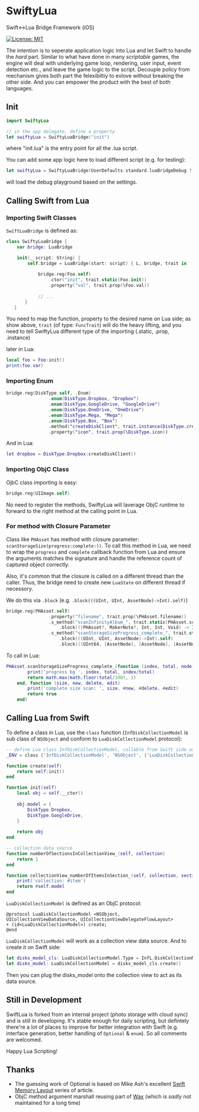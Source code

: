 # SwiftyLua
Swift&lt;->Lua Bridge Framework (iOS)

[![License: MIT](https://img.shields.io/badge/License-MIT-yellow.svg)](https://opensource.org/licenses/MIT)

The intention is to seperate application logic into Lua and let Swift to handle the *hard* part. Similar to what have done in many *scriptable* games, the engine will deal with underlying game loop, rendering, user input, event detection etc., and leave the game logic to the script. Decouple policy from mechanism gives both part the felexibiltiy to evlove without breaking the other side. And you can empower the product with the best of both languages.

## Init

```swift
import SwiftyLua

// in the app delegate, define a property
let swiftyLua = SwiftyLuaBridge("init")
```
where "init.lua" is the entry point for all the .lua script. 

You can add some app logic here to load different script (e.g. for testing):
```swift
let swiftyLua = SwiftyLuaBridge(UserDefaults.standard.luaBridgeDebug ? "playground/main" : "init")
```
will load the debug playground based on the settings.

## Calling Swift from Lua

### Importing Swift Classes

`SwiftLuaBridge` is defined as: 
```swift
class SwiftyLuaBridge {
    var bridge: LuaBridge

    init(_ script: String) {
        self.bridge = LuaBridge(start: script) { L, bridge, trait in
            
            bridge.reg(Foo.self)
                .ctor("init", trait.static(Foo.init))
                .property("val", trait.prop(\Foo.val))
                
            // ...
       }
   }
```

You need to map the function, property to the desired name on Lua side; as show above, `trait` (of type: `FuncTrait`) will do the heavy lifting, and you need to tell SwiftyLua different type of the importing (.static, .prop, .instance)

later in Lua: 
```lua
local foo = Foo:init()
print(foo.var)
```

### Importing Enum

```swift
bridge.reg(DiskType.self, .Enum)
                .enum(DiskType.Dropbox, "Dropbox")
                .enum(DiskType.GoogleDrive, "GoogleDrive")
                .enum(DiskType.OneDrive, "OneDrive")
                .enum(DiskType.Mega, "Mega")
                .enum(DiskType.Box, "Box")
                .method("createDiskClient", trait.instance(DiskType.createDiskClient))
                .property("icon", trait.prop(\DiskType.icon))
```

And in Lua: 
```lua
let dropbox = DiskType.Dropbox:createDiskClient()
```

### Importing ObjC Class

OjbC class importing is easy:
```swift
bridge.reg(UIImage.self)
```
No need to register the methods, SwiftyLua will laverage ObjC runtime to forward to the right method at the calling point in Lua. 

### For method with Closure Parameter 

Class like `PHAsset` has method with closure parameter: `scanStorageSize(progress:complete:))`. To call this method in Lua, we need to wrap the `progress` and `complete` callback function from Lua and ensure the arguments matches the signature and handle the reference count of captured object correctly.

Also, it's common that the closure is called on a different thread than the caller. Thus, the bridge need to create new `LuaState` on different thread if necessory.

We do this via `.block` (e.g. `.block(((UInt, UInt, AssetNode)->Int).self)`)

```swift
bridge.reg(PHAsset.self)
                .property("filename", trait.prop(\PHAsset.filename))
                .s_method("scanInfinityAlbum_", trait.static(PHAsset.scanInfinityAlbum(_:)))
                    .block(((PHAsset?, MakerNote?, Int, Int, Void) -> Int).self)
                .s_method("scanStorageSizeProgress_complete_", trait.static(PHAsset.scanStorageSize(progress:complete:)))
                    .block(((UInt, UInt, AssetNode)->Int).self)
                    .block(((UInt64, [AssetNode], [AssetNode], [AssetNode])->()).self)
```

To call in Lua:
```lua
PHAsset.scanStorageSizeProgress_complete_(function (index, total, node)
		print('progress bg ', index, total, index/total)
		return math.max(math.floor(total/100), 1)
	end, function (size, new, delete, edit)
		print('complete size scan: ', size, #new, #delete, #edit)
        return true
    end)
```

## Calling Lua from Swift

To define a class in Lua, use the `class` function (`InfDiskCollectionModel` is sub class of `NSObject` and conform to `LuaDiskCollectionModel` protocol):
```lua
-- define Lua class InfDiskCollectionModel, callable from Swift side as LuaDiskCollectionModel
_ENV = class {'InfDiskCollectionModel', 'NSObject', {'LuaDiskCollectionModel'}}

function create(self)
	return self:init()
end

function init(self)
	local obj = self.__ctor()
	
	obj.model = {
		DiskType.Dropbox,
		DiskType.GoogleDrive,
	}
	
	return obj
end

-- collection data source
function numberOfSectionsInCollectionView_(self, collection)
	return 1
end

function collectionView_numberOfItemsInSection_(self, collection, section)
	print('collection: #item')
	return #self.model
end

```

`LuaDiskCollectionModel` is defined as an ObjC protocol:
```Objc
@protocol LuaDiskCollectionModel <NSObject, UICollectionViewDataSource, UICollectionViewDelegateFlowLayout>
+ (id<LuaDiskCollectionModel>) create;
@end
```

`LuaDiskCollectionModel` will work as a collection view data source. And to create it on Swift side:
```Swift
let disks_model_cls: LuaDiskCollectionModel.Type = InfL.DiskCollectionModel.lclass()
let disks_model: LuaDiskCollectionModel = disks_model_cls.create()
```
Then you can plug the disks_model onto the collection view to act as its data source. 

## Still in Development
SwiftLua is forked from an internal project (photo storage with cloud sync) and is still in developing. It's stable enough for daily scripting, but defintely there're a lot of places to improve for better integration with Swift (e.g. interface generation, better handling of `Optional` & `enum`). So all comments are welcomed. 

Happy Lua Scripting!

## Thanks
* The guessing work of Optional is based on Mike Ash's excellent [Swift Memory Layout](https://www.mikeash.com/pyblog/friday-qa-2014-08-01-exploring-swift-memory-layout-part-ii.html) series of article.
* ObjC method argument marshall reusing part of [Wax](https://github.com/probablycorey/wax) (which is *sadly* not maintained for a long time)
